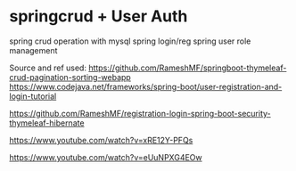 # springcrud + User Auth
spring crud operation with mysql
spring login/reg
spring user role management

Source and ref used:
https://github.com/RameshMF/springboot-thymeleaf-crud-pagination-sorting-webapp
https://www.codejava.net/frameworks/spring-boot/user-registration-and-login-tutorial

https://github.com/RameshMF/registration-login-spring-boot-security-thymeleaf-hibernate

https://www.youtube.com/watch?v=xRE12Y-PFQs

https://www.youtube.com/watch?v=eUuNPXG4EOw